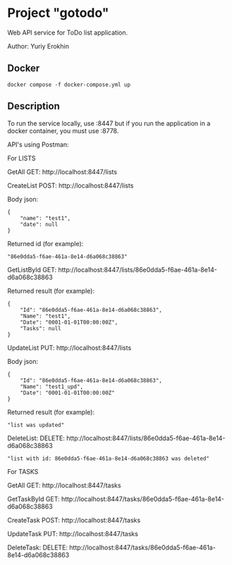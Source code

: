 # Project "gotodo"

Web API service for ToDo list application.

Author: Yuriy Erokhin

## Docker

```
docker compose -f docker-compose.yml up
```

## Description

To run the service locally, use :8447 but if you run the application in a docker container, you must use :8778.

API's using Postman:

For LISTS

GetAll      GET:    http://localhost:8447/lists

CreateList  POST:   http://localhost:8447/lists

Body json:
```
{
    "name": "test1",
    "date": null
}
```

Returned id (for example):

```
"86e0dda5-f6ae-461a-8e14-d6a068c38863"
```

GetListById  GET:   http://localhost:8447/lists/86e0dda5-f6ae-461a-8e14-d6a068c38863

Returned result (for example):
```
{
    "Id": "86e0dda5-f6ae-461a-8e14-d6a068c38863",
    "Name": "test1",
    "Date": "0001-01-01T00:00:00Z",
    "Tasks": null
}
```

UpdateList  PUT:    http://localhost:8447/lists 

Body json:
```
{
    "Id": "86e0dda5-f6ae-461a-8e14-d6a068c38863",
    "Name": "test1_upd",
    "Date": "0001-01-01T00:00:00Z"
}
```

Returned result (for example):
```
"list was updated"
```

DeleteList:  DELETE: http://localhost:8447/lists/86e0dda5-f6ae-461a-8e14-d6a068c38863 

```
"list with id: 86e0dda5-f6ae-461a-8e14-d6a068c38863 was deleted"
```

For TASKS

GetAll GET: http://localhost:8447/tasks

GetTaskById  GET:   http://localhost:8447/tasks/86e0dda5-f6ae-461a-8e14-d6a068c38863

CreateTask  POST:   http://localhost:8447/tasks

UpdateTask  PUT:    http://localhost:8447/tasks

DeleteTask:  DELETE: http://localhost:8447/tasks/86e0dda5-f6ae-461a-8e14-d6a068c38863